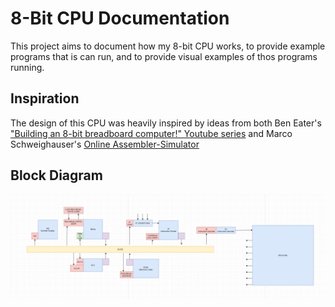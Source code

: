 # 8-Bit CPU Documentation

This project aims to document how my 8-bit CPU works, to provide example programs that is can run, and to provide visual examples of thos programs running.

## Inspiration
The design of this CPU was heavily inspired by ideas from both Ben Eater's ["Building an 8-bit breadboard computer!" Youtube series](https://www.youtube.com/watch?v=HyznrdDSSGM&list=PLowKtXNTBypGqImE405J2565dvjafglHU) and Marco Schweighauser's [Online Assembler-Simulator](https://schweigi.github.io/assembler-simulator/index.html)

## Block Diagram
![Diagram](/Assets/CpuDiagram.png)
